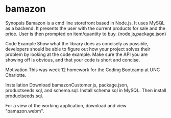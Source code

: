 # bamazon

Synopsis
Bamazon is a cmd line storefront based in Node.js. It uses MySQL as a backend. It presents the user with the current products for sale and the price. User is then prompted on item/quantity to buy. (node.js,package.json)

Code Example
Show what the library does as concisely as possible, developers should be able to figure out how your project solves their problem by looking at the code example. Make sure the API you are showing off is obvious, and that your code is short and concise.

Motivation
This was week 12 homework for the Coding Bootcamp at UNC Charlotte.

Installation
Download bamazonCustomer.js, package.json, productseeds.sql, and schema.sql. Install schema.sql in MySQL. Then install productseeds.sql.

For a view of the working application, download and view "bamazon.webm".
